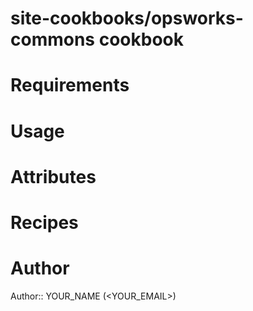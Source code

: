 # site-cookbooks/opsworks-commons cookbook

# Requirements

# Usage

# Attributes

# Recipes

# Author

Author:: YOUR_NAME (<YOUR_EMAIL>)
